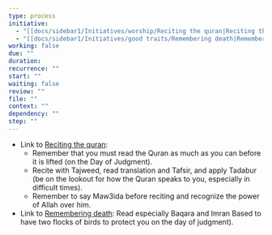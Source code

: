 ```yaml
---
type: process
initiative:
  - "[[docs/sidebar1/Initiatives/worship/Reciting the quran|Reciting the quran]]"
  - "[[docs/sidebar1/Initiatives/good traits/Remembering death|Remembering death]]"
working: false
due: ""
duration: 
recurrence: ""
start: ""
waiting: false
review: ""
file: ""
context: ""
dependency: ""
step: ""
---
```

* Link to [Reciting the quran](docs/sidebar1/Initiatives/worship/Reciting%20the%20quran.md):
	* Remember that you must read the Quran as much as you can before it is lifted (on the Day of Judgment).
	* Recite with Tajweed, read translation and Tafsir, and apply Tadabur (be on the lookout for how the Quran speaks to you, especially in difficult times).
	* Remember to say Maw3ida before reciting and recognize the power of Allah over him.
* Link to [Remembering death](docs/sidebar1/Initiatives/good%20traits/Remembering%20death.md): Read especially Baqara and Imran Based to have two flocks of birds to protect you on the day of judgment).
